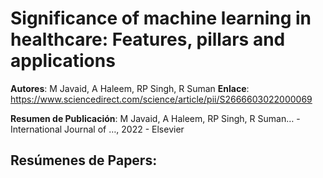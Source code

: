 # Significance of machine learning in healthcare: Features, pillars and applications

**Autores**: M Javaid, A Haleem, RP Singh, R Suman
**Enlace**: https://www.sciencedirect.com/science/article/pii/S2666603022000069

**Resumen de Publicación**: M Javaid, A Haleem, RP Singh, R Suman… - International Journal of …, 2022 - Elsevier

## Resúmenes de Papers:
